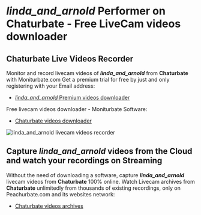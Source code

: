 # _linda_and_arnold_ Performer on Chaturbate - Free LiveCam videos downloader

## Chaturbate Live Videos Recorder

Monitor and record livecam videos of **_linda_and_arnold_** from **Chaturbate** with Moniturbate.com
Get a premium trial for free by just and only registering with your Email address:
* [_linda_and_arnold_ Premium videos downloader](https://moniturbate.com/request-demo-licence-key.html)

Free livecam videos downloader - Moniturbate Software:
* [Chaturbate videos downloader](https://moniturbate.com/moniturbate-download-software.html)

![_linda_and_arnold_ livecam videos recorder](https://peachurnet.com/templates/moniturbate-software.png)


## Capture _linda_and_arnold_ videos from the Cloud and watch your recordings on Streaming

Without the need of downloading a software, capture **_linda_and_arnold_** livecam videos from **Chaturbate** 100% online.
Watch Livecam archives from **Chaturbate** unlimitedly from thousands of existing recordings, only on Peachurbate.com and its websites network:
* [Chaturbate videos archives](https://peachurnet.com/)